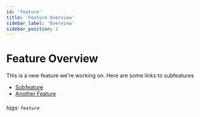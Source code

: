 ```yaml
---
id: 'feature'
title: 'Feature Overview'
sidebar_label: 'Overview'
sidebar_position: 1
---
```


# Feature Overview

This is a new feature we're working on. Here are some links to subfeatures

* [Subfeature](/docs/feature/subfeature)
* [Another Feature](/docs/feature/feature_two)

###### tags: `feature`
